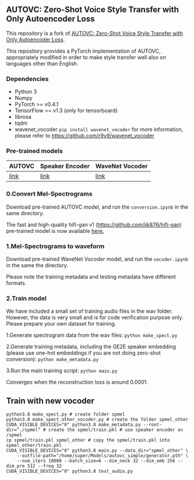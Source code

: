 ## AUTOVC: Zero-Shot Voice Style Transfer with Only Autoencoder Loss

This repository is a fork of [AUTOVC: Zero-Shot Voice Style Transfer with Only Autoencoder Loss](https://github.com/auspicious3000/autovc). 

This repository provides a PyTorch implementation of AUTOVC, appropriately modified in order to make style transfer well also on languages other than English.

### Dependencies
- Python 3
- Numpy
- PyTorch >= v0.4.1
- TensorFlow >= v1.3 (only for tensorboard)
- librosa
- tqdm
- wavenet_vocoder ```pip install wavenet_vocoder```
  for more information, please refer to https://github.com/r9y9/wavenet_vocoder

### Pre-trained models

| AUTOVC | Speaker Encoder | WaveNet Vocoder |
|----------------|----------------|----------------|
| [link](https://drive.google.com/file/d/1SZPPnWAgpGrh0gQ7bXQJXXjOntbh4hmz/view?usp=sharing)| [link](https://drive.google.com/file/d/1ORAeb4DlS_65WDkQN6LHx5dPyCM5PAVV/view?usp=sharing) | [link](https://drive.google.com/file/d/1Zksy0ndlDezo9wclQNZYkGi_6i7zi4nQ/view?usp=sharing) |


### 0.Convert Mel-Spectrograms

Download pre-trained AUTOVC model, and run the ```conversion.ipynb``` in the same directory.

The fast and high-quality hifi-gan v1 (https://github.com/jik876/hifi-gan) pre-trained model is now available [here.](https://drive.google.com/file/d/1n76jHs8k1sDQ3Eh5ajXwdxuY_EZw4N9N/view?usp=sharing)


### 1.Mel-Spectrograms to waveform

Download pre-trained WaveNet Vocoder model, and run the ```vocoder.ipynb``` in the same the directory.

Please note the training metadata and testing metadata have different formats.


### 2.Train model

We have included a small set of training audio files in the wav folder. However, the data is very small and is for code verification purpose only. Please prepare your own dataset for training.

1.Generate spectrogram data from the wav files: ```python make_spect.py```

2.Generate training metadata, including the GE2E speaker embedding (please use one-hot embeddings if you are not doing zero-shot conversion): ```python make_metadata.py```

3.Run the main training script: ```python main.py```

Converges when the reconstruction loss is around 0.0001.

## Train with new vocoder
```
python3.8 make_spect.py # create folder spmel
python3.8 make_spect_other_vocoder.py # create the folder spmel_other
CUDA_VISIBLE_DEVICES="0" python3.8 make_metadata.py --root-dir="./spmel" # create the spmel/train.pkl # use speaker encoder on /spmel
cp spmel/train.pkl spmel_other # copy the spmel/train.pkl into spmel_other/train.pkl
CUDA_VISIBLE_DEVICES="0" python3.8 main.py --data_dir="spmel_other" \
    --outfile-path="/home/super/Models/autovc_simple/generator.pth" \
    --num_iters 10000 --batch_size=6 --dim_neck 32 --dim_emb 256 --dim_pre 512 --freq 32
CUDA_VISIBLE_DEVICES="0" python3.8 test_audio.py



